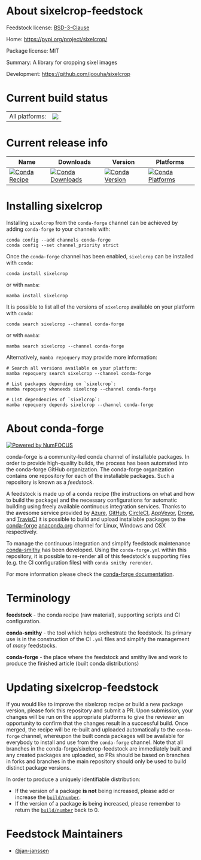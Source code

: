 About sixelcrop-feedstock
=========================

Feedstock license: [BSD-3-Clause](https://github.com/conda-forge/sixelcrop-feedstock/blob/main/LICENSE.txt)

Home: https://pypi.org/project/sixelcrop/

Package license: MIT

Summary: A library for cropping sixel images

Development: https://github.com/joouha/sixelcrop

Current build status
====================


<table><tr><td>All platforms:</td>
    <td>
      <a href="https://dev.azure.com/conda-forge/feedstock-builds/_build/latest?definitionId=18604&branchName=main">
        <img src="https://dev.azure.com/conda-forge/feedstock-builds/_apis/build/status/sixelcrop-feedstock?branchName=main">
      </a>
    </td>
  </tr>
</table>

Current release info
====================

| Name | Downloads | Version | Platforms |
| --- | --- | --- | --- |
| [![Conda Recipe](https://img.shields.io/badge/recipe-sixelcrop-green.svg)](https://anaconda.org/conda-forge/sixelcrop) | [![Conda Downloads](https://img.shields.io/conda/dn/conda-forge/sixelcrop.svg)](https://anaconda.org/conda-forge/sixelcrop) | [![Conda Version](https://img.shields.io/conda/vn/conda-forge/sixelcrop.svg)](https://anaconda.org/conda-forge/sixelcrop) | [![Conda Platforms](https://img.shields.io/conda/pn/conda-forge/sixelcrop.svg)](https://anaconda.org/conda-forge/sixelcrop) |

Installing sixelcrop
====================

Installing `sixelcrop` from the `conda-forge` channel can be achieved by adding `conda-forge` to your channels with:

```
conda config --add channels conda-forge
conda config --set channel_priority strict
```

Once the `conda-forge` channel has been enabled, `sixelcrop` can be installed with `conda`:

```
conda install sixelcrop
```

or with `mamba`:

```
mamba install sixelcrop
```

It is possible to list all of the versions of `sixelcrop` available on your platform with `conda`:

```
conda search sixelcrop --channel conda-forge
```

or with `mamba`:

```
mamba search sixelcrop --channel conda-forge
```

Alternatively, `mamba repoquery` may provide more information:

```
# Search all versions available on your platform:
mamba repoquery search sixelcrop --channel conda-forge

# List packages depending on `sixelcrop`:
mamba repoquery whoneeds sixelcrop --channel conda-forge

# List dependencies of `sixelcrop`:
mamba repoquery depends sixelcrop --channel conda-forge
```


About conda-forge
=================

[![Powered by
NumFOCUS](https://img.shields.io/badge/powered%20by-NumFOCUS-orange.svg?style=flat&colorA=E1523D&colorB=007D8A)](https://numfocus.org)

conda-forge is a community-led conda channel of installable packages.
In order to provide high-quality builds, the process has been automated into the
conda-forge GitHub organization. The conda-forge organization contains one repository
for each of the installable packages. Such a repository is known as a *feedstock*.

A feedstock is made up of a conda recipe (the instructions on what and how to build
the package) and the necessary configurations for automatic building using freely
available continuous integration services. Thanks to the awesome service provided by
[Azure](https://azure.microsoft.com/en-us/services/devops/), [GitHub](https://github.com/),
[CircleCI](https://circleci.com/), [AppVeyor](https://www.appveyor.com/),
[Drone](https://cloud.drone.io/welcome), and [TravisCI](https://travis-ci.com/)
it is possible to build and upload installable packages to the
[conda-forge](https://anaconda.org/conda-forge) [anaconda.org](https://anaconda.org/)
channel for Linux, Windows and OSX respectively.

To manage the continuous integration and simplify feedstock maintenance
[conda-smithy](https://github.com/conda-forge/conda-smithy) has been developed.
Using the ``conda-forge.yml`` within this repository, it is possible to re-render all of
this feedstock's supporting files (e.g. the CI configuration files) with ``conda smithy rerender``.

For more information please check the [conda-forge documentation](https://conda-forge.org/docs/).

Terminology
===========

**feedstock** - the conda recipe (raw material), supporting scripts and CI configuration.

**conda-smithy** - the tool which helps orchestrate the feedstock.
                   Its primary use is in the construction of the CI ``.yml`` files
                   and simplify the management of *many* feedstocks.

**conda-forge** - the place where the feedstock and smithy live and work to
                  produce the finished article (built conda distributions)


Updating sixelcrop-feedstock
============================

If you would like to improve the sixelcrop recipe or build a new
package version, please fork this repository and submit a PR. Upon submission,
your changes will be run on the appropriate platforms to give the reviewer an
opportunity to confirm that the changes result in a successful build. Once
merged, the recipe will be re-built and uploaded automatically to the
`conda-forge` channel, whereupon the built conda packages will be available for
everybody to install and use from the `conda-forge` channel.
Note that all branches in the conda-forge/sixelcrop-feedstock are
immediately built and any created packages are uploaded, so PRs should be based
on branches in forks and branches in the main repository should only be used to
build distinct package versions.

In order to produce a uniquely identifiable distribution:
 * If the version of a package **is not** being increased, please add or increase
   the [``build/number``](https://docs.conda.io/projects/conda-build/en/latest/resources/define-metadata.html#build-number-and-string).
 * If the version of a package **is** being increased, please remember to return
   the [``build/number``](https://docs.conda.io/projects/conda-build/en/latest/resources/define-metadata.html#build-number-and-string)
   back to 0.

Feedstock Maintainers
=====================

* [@jan-janssen](https://github.com/jan-janssen/)

